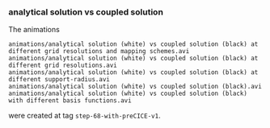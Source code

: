 ### analytical solution vs coupled solution
The animations
```
animations/analytical solution (white) vs coupled solution (black) at different grid resolutions and mapping schemes.avi
animations/analytical solution (white) vs coupled solution (black) at different grid resolutions.avi
animations/analytical solution (white) vs coupled solution (black) at different support-radius.avi
animations/analytical solution (white) vs coupled solution (black).avi
animations/analytical solution (white) vs coupled solution (black) with different basis functions.avi
```
were created at tag `step-68-with-preCICE-v1`.
